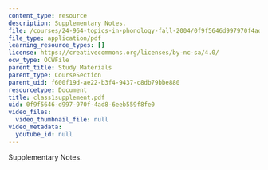 ```yaml
---
content_type: resource
description: Supplementary Notes.
file: /courses/24-964-topics-in-phonology-fall-2004/0f9f5646d997970f4ad86eeb559f8fe0_class1supplement.pdf
file_type: application/pdf
learning_resource_types: []
license: https://creativecommons.org/licenses/by-nc-sa/4.0/
ocw_type: OCWFile
parent_title: Study Materials
parent_type: CourseSection
parent_uid: f600f19d-ae22-b3f4-9437-c8db79bbe880
resourcetype: Document
title: class1supplement.pdf
uid: 0f9f5646-d997-970f-4ad8-6eeb559f8fe0
video_files:
  video_thumbnail_file: null
video_metadata:
  youtube_id: null
---
```

Supplementary Notes.